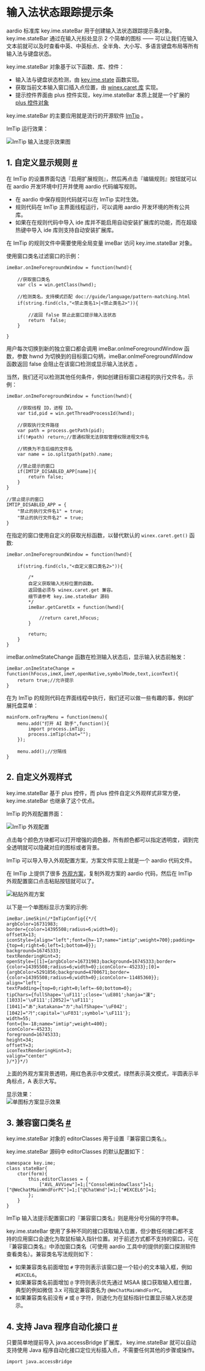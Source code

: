 # 输入法状态跟踪提示条

aardio 标准库 key.ime.stateBar 用于创建输入法状态跟踪提示条对象。key.ime.stateBar 通过在输入光标处显示 2 个简单的图标 —— 可以让我们在输入文本前就可以及时查看中英、中英标点、全半角、大小写、多语言键盘布局等所有输入法与键盘状态。

 key.ime.stateBar 对象基于以下函数、库、控件：

- 输入法与键盘状态检测，由 [key.ime.state](imeState.md) 函数实现。
- 获取当前文本输入窗口插入点位置，由 [winex.caret 库](../../../library-reference/winex/caret.md) 实现。
- 提示控件界面由 plus 控件实现，key.ime.stateBar 本质上就是一个扩展的 [plus 控件对象](../../std/win/ui/ctrl/plus.md) 

key.ime.stateBar 的主要应用就是流行的开源软件 [ImTip](https://imtip.aardio.com) 。

ImTip 运行效果：

![ImTip 输入法提示效果图](https://imtip.aardio.com/screenshots/imtip.gif)

## 1. 自定义显示规则 <a id="filter" href="#filter">&#x23;</a>


在 ImTip 的设置界面勾选『启用扩展规则』，然后再点击『编辑规则』按钮就可以在 aardio 开发环境中打开并使用 aardio 代码编写规则。

- 在 aardio 中保存规则代码就可以在 ImTip 实时生效。
- 规则代码在 ImTip 主界面线程运行，可以调用 aardio 开发环境的所有公共库。
- 如果在在规则代码中导入 ide 库并不能启用自动安装扩展库的功能，而在超级热键中导入 ide 库则支持自动安装扩展库。

在 ImTip 的规则文件中需要使用全局变量 imeBar 访问 key.ime.stateBar 对象。

使用窗口类名过滤窗口的示例：

```aardio
imeBar.onImeForegroundWindow = function(hwnd){

	//获取窗口类名
	var cls = win.getClass(hwnd);
	
	//检测类名，支持模式匹配 doc://guide/language/pattern-matching.html
	if(string.find(cls,"<禁止类名1>|<禁止类名2>")){
		
		//返回 false 禁止此窗口提示输入法状态
		return  false; 
	}
	 
}
```

用户每次切换到新的独立窗口都会调用 imeBar.onImeForegroundWindow  函数，参数 hwnd 为切换到的目标窗口句柄，imeBar.onImeForegroundWindow  函数返回 false 会阻止在该窗口检测或显示输入法状态 。

当然，我们还可以检测其他任何条件，例如创建目标窗口进程的执行文件名，示例：

```aardio
imeBar.onImeForegroundWindow = function(hwnd){ 
	
	//获取线程 ID，进程 ID。
	var tid,pid = win.getThreadProcessId(hwnd);
	
	//获取执行文件路径
	var path = process.getPath(pid);
	if(!#path) return;//普通权限无法获取管理权限进程文件名
	
	//转换为不含后缀的文件名
	var name = io.splitpath(path).name;

	//禁止提示的窗口
	if(IMTIP_DISABLED_APP[name]){
		return false; 
	}
}

//禁止提示的窗口
IMTIP_DISABLED_APP = {
	"禁止的执行文件名1" = true;
	"禁止的执行文件名2" = true;
}
```

在指定的窗口使用自定义的获取光标函数，以替代默认的 `winex.caret.get()` 函数:

```aardio
imeBar.onImeForegroundWindow = function(hwnd){ 
	
	if(string.find(cls,"<自定义窗口类名2>")){
		
		/*
		自定义获取输入光标位置的函数。
		返回值必须与 winex.caret.get 兼容。
		细节请参考 key.ime.stateBar 源码
		*/
		imeBar.getCaretEx = function(hwnd){
			
			//return caret,hFocus; 
		}
		
		return; 
	} 
}
```

imeBar.onImeStateChange 函数在检测输入状态后，显示输入状态前触发：

```aardio
imeBar.onImeStateChange = function(hFocus,imeX,imeY,openNative,symbolMode,text,iconText){
	return true;//允许提示
}
```

在为 ImTip 的规则代码在界面线程中执行，我们还可以做一些有趣的事，例如扩展托盘菜单：

```aardio
mainForm.onTrayMenu = function(menu){ 
	menu.add("打开 AI 助手",function(){
		import process.imTip;
		process.imTip(chat="");	
	});
	 
	menu.add();//分隔线
} 
```

## 2. 自定义外观样式 

key.ime.stateBar 基于 plus 控件，而 plus 控件自定义外观样式非常方便，key.ime.stateBar 也继承了这个优点。

ImTip 的外观配置界面：

![ImTip 外观配置](https://imtip.aardio.com/screenshots/color.gif)

点击每个颜色方块都可以打开增强的调色器，所有颜色都可以指定透明度，调到完全透明就可以隐藏对应的图标或者背景。

ImTip 可以导入导入外观配置方案，方案文件实现上就是一个 aardio 代码文件。

在 ImTip 上提供了很多 [外观方案](https://imtip.aardio.com/#schemes)，复制外观方案的 aardio 代码，然后在 ImTip 外观配置窗口点击粘贴按钮就可以了。

![粘贴外观方案](https://imtip.aardio.com/screenshots/copy.gif)

以下是一个单图标显示方案的示例:

```aardio
imeBar.imeSkin(/*ImTipConfig{{*/{
argbColor=16731983;
border={color=14395508;radius=6;width=0};
offsetX=13;
iconStyle={align="left";font={h=-17;name="imtip";weight=700};padding={top=4;right=6;left=1;bottom=0}};
background=16745333;
textRenderingHint=3;
openStyle={[1]={argbColor=16731983;background=16745333;border={color=14395508;radius=6;width=0};iconColor=-45233};[0]={argbColor=5291856;background=4700671;border={color=14395508;radius=6;width=0};iconColor=-11485360}};
align="left";
textPadding={top=0;right=0;left=-60;bottom=0};
tipChars={fullShape='\uF111';close='\uE801';hanja="漢";[1033]='\uF111';[2052]='\uF111';[1041]="あ";katakana="カ";halfShape='\uF042';[1042]="가";capital='\uF031';symbol='\uF111'};
width=55;
font={h=-18;name="imtip";weight=400};
iconColor=-45233;
foreground=16745333;
height=34;
offsetY=3;
iconTextRenderingHint=3;
valign="center"
}/*}}*/)
```

上面的外观方案背景透明，用红色表示中文模式，绿然表示英文模式，半圆表示半角标点，A 表示大写。

显示效果：  
![单图标方案显示效果](https://imtip.aardio.com/screenshots/imtip-dot.gif)

## 3. 兼容窗口类名 <a id="editorClasses" href="#editorClasses">&#x23;</a>


key.ime.stateBar 对象的 editorClasses 用于设置『兼容窗口类名』。

key.ime.stateBar 源码中 editorClasses 的默认配置如下：

```aardio
namespace key.ime;
class stateBar{
	ctor(form){ 
		this.editorClasses = {
			["AVL_AVView"]=1;["ConsoleWindowClass"]=1;["@WeChatMainWndForPC"]=1;["@ChatWnd"]=1;["#EXCEL6"]=1;
		};
	}
}
```

ImTip 输入法提示配置窗口的『兼容窗口类名』则是用分号分隔的字符串。

key.ime.stateBar  使用了多种不同的接口获取输入位置，但少数任何接口都不支持的应用窗口会退化为取鼠标输入指针位置。对于前述方式都不支持的窗口，可在『兼容窗口类名』中添加窗口类名（可使用 aardio 工具中的提供的窗口探测软件查看类名）。兼容类名写法规则如下：

- 如果兼容类名前面增加 `#` 字符则表示该窗口是一个较小的文本输入框，例如 `#EXCEL6`。
- 如果兼容类名前面增加 `@` 字符则表示优先通过 MSAA 接口获取输入框位置，典型的例如微信 3.x 可指定兼容类名为 `@WeChatMainWndForPC`。 
- 如果兼容类名前没有 `#` 或 `@` 字符，则退化为在鼠标指针位置显示输入状态提示。


## 4. 支持 Java 程序自动化接口 <a id="jab" href="#jab">&#x23;</a>


只要简单地提前导入 java.accessBridge 扩展库，
key.ime.stateBar  就可以自动支持使用 Java 程序自动化接口定位光标插入点，不需要任何其他的步骤或操作。

```aardio
import java.accessBridge
```


<br>